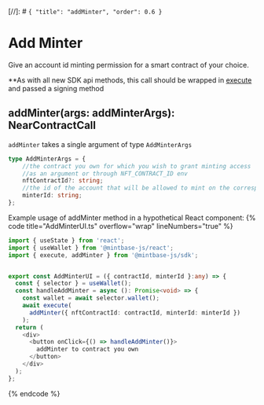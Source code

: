[//]: # `{ "title": "addMinter", "order": 0.6 }`

# Add Minter

Give an account id minting permission for a smart contract of your choice.

**As with all new SDK api methods, this call should be wrapped in [execute](../#execute) and passed a signing method

## addMinter(args: addMinterArgs): NearContractCall

`addMinter` takes a single argument of type `AddMinterArgs`

```typescript
type AddMinterArgs = {
    //the contract you own for which you wish to grant minting access
    //as an argument or through NFT_CONTRACT_ID env
    nftContractId?: string;
    //the id of the account that will be allowed to mint on the corresponding nftContractId
    minterId: string;
};
```

Example usage of addMinter method in a hypothetical React component:
{% code title="AddMinterUI.ts" overflow="wrap" lineNumbers="true" %}

```typescript
import { useState } from 'react';
import { useWallet } from '@mintbase-js/react';
import { execute, addMinter } from '@mintbase-js/sdk';


export const AddMinterUI = ({ contractId, minterId }:any) => {
  const { selector } = useWallet();
  const handleAddMinter = async (): Promise<void> => {
    const wallet = await selector.wallet();
    await execute(
      addMinter({ nftContractId: contractId, minterId: minterId })
    );
  return (
    <div>
      <button onClick={() => handleAddMinter()}>
        addMinter to contract you own
      </button>
    </div>
  );
};
```
{% endcode %}